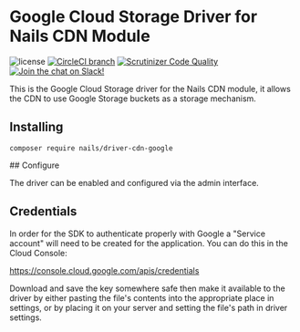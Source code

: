# Google Cloud Storage Driver for Nails CDN Module

![license](https://img.shields.io/badge/license-MIT-green.svg)
[![CircleCI branch](https://img.shields.io/circleci/project/github/nails/driver-cdn-google-cloud-storage.svg)](https://circleci.com/gh/nails/driver-cdn-google-cloud-storage)
[![Scrutinizer Code Quality](https://scrutinizer-ci.com/g/nails/driver-cdn-google-cloud-storage/badges/quality-score.png)](https://scrutinizer-ci.com/g/nails/driver-cdn-google-cloud-storage)
[![Join the chat on Slack!](https://now-examples-slackin-rayibnpwqe.now.sh/badge.svg)](https://nails-app.slack.com/shared_invite/MTg1NDcyNjI0ODcxLTE0OTUwMzA1NTYtYTZhZjc5YjExMQ)

This is the Google Cloud Storage driver for the Nails CDN module, it allows the CDN to use Google Storage buckets as a storage mechanism.


## Installing

    composer require nails/driver-cdn-google


## Configure

The driver can be enabled and configured via the admin interface.


## Credentials

In order for the SDK to authenticate properly with Google a "Service account" will need to be created for the application. You can do this in the Cloud Console:

https://console.cloud.google.com/apis/credentials

Download and save the key somewhere safe then make it available to the driver by either pasting the file's contents into the appropriate place in settings, or by placing it on your server and setting the file's path in driver settings.
